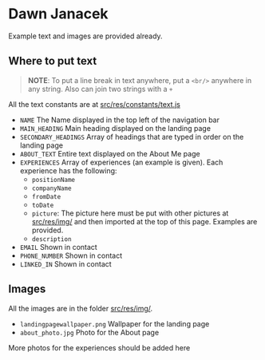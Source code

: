 # Dawn Janacek

Example text and images are provided already.

## Where to put text

> **NOTE**: To put a line break in text anywhere, put a `<br/>` anywhere in any string. Also can join two strings with a `+`

All the text constants are at [src/res/constants/text.js](/src/res/constants/text.js)

- `NAME` The Name displayed in the top left of the navigation bar
- `MAIN_HEADING` Main heading displayed on the landing page
- `SECONDARY_HEADINGS` Array of headings that are typed in order on the landing page
- `ABOUT_TEXT` Entire text displayed on the About Me page
- `EXPERIENCES` Array of experiences (an example is given). Each experience has the following:
  - `positionName`
  - `companyName`
  - `fromDate`
  - `toDate`
  - `picture`: The picture here must be put with other pictures at [src/res/img/](/src/res/img/) and then imported at the top of this page. Examples are provided.
  - `description` 
- `EMAIL` Shown in contact
- `PHONE_NUMBER` Shown in contact
- `LINKED_IN` Shown in contact

## Images

All the images are in the folder [src/res/img/](/src/res/img/).
- `landingpagewallpaper.png` Wallpaper for the landing page
- `about_photo.jpg` Photo for the About page

More photos for the experiences should be added here
